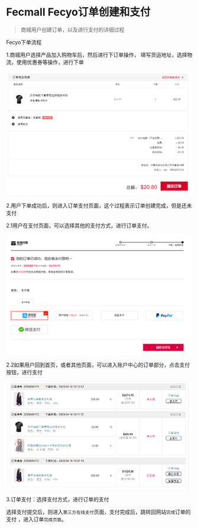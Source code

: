 Fecmall Fecyo订单创建和支付
============

> 商城用户创建订单，以及进行支付的详细过程

Fecyo下单流程

1.商城用户选择产品加入购物车后，然后进行下订单操作， 填写货运地址，选择物流，使用优惠券等操作，进行下单

![](images/q1.png)

2.用户下单成功后，则进入订单支付页面，这个过程表示订单创建完成，但是还未支付

2.1用户在支付页面，可以选择其他的支付方式，进行订单支付。

![](images/q3.png)

2.2如果用户回到首页，或者其他页面，可以进入账户中心的订单部分，点击支付按钮，进行支付


![](images/q2.png)


3.订单支付：选择支付方式，进行订单的支付

选择支付提交后，则进入`第三方在线支付`页面，支付完成后，跳转回网站`完成`订单的支付 ，进入订单`完成页面`。















